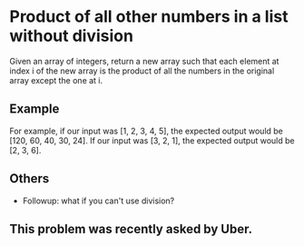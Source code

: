 # Product of all other numbers in a list without division
Given an array of integers, return a new array such that each element at index i of the new array is the product of all the numbers in the original array except the one at i.

## Example
For example, if our input was [1, 2, 3, 4, 5], the expected output would be [120, 60, 40, 30, 24]. If our input was [3, 2, 1], the expected output would be [2, 3, 6].

## Others
- Followup: what if you can't use division?

## This problem was recently asked by Uber.